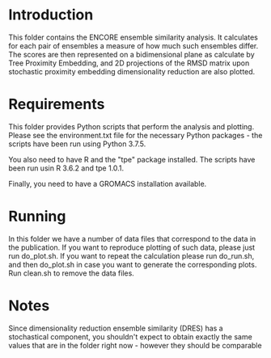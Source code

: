 # Introduction

This folder contains the ENCORE ensemble similarity analysis. It calculates
for each pair of ensembles a measure of how much such ensembles differ. The
scores are then represented on a bidimensional plane as calculate by 
Tree Proximity Embedding, and 2D projections of the RMSD matrix upon
stochastic proximity embedding dimensionality reduction are also plotted.

# Requirements

This folder provides Python scripts that perform the analysis and plotting.
Please see the environment.txt file for the necessary Python packages - the
scripts have been run using Python 3.7.5.

You also need to have R and the "tpe" package installed. The scripts have been
run usin R 3.6.2 and tpe 1.0.1.

Finally, you need to have a GROMACS installation available.

# Running

In this folder we have a number of data files that correspond to the data in the
publication. If you want to reproduce plotting of such data, please just run
do_plot.sh. If you want to repeat the calculation please run do_run.sh, and then
do_plot.sh in case you want to generate the corresponding plots. Run clean.sh
to remove the data files.

# Notes

Since dimensionality reduction ensemble similarity (DRES) has a stochastical 
component, you shouldn't expect to obtain exactly the same values that are 
in the folder right now - however they should be comparable
